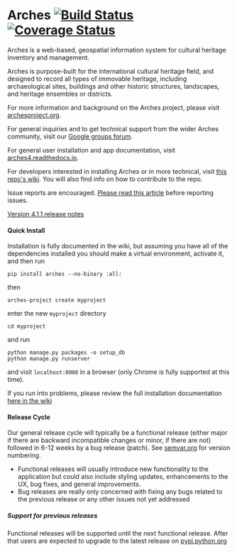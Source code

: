 # Arches [![Build Status](https://travis-ci.org/archesproject/arches.svg?branch=master)](https://travis-ci.org/archesproject/arches) [![Coverage Status](https://coveralls.io/repos/github/archesproject/arches/badge.svg?branch=master)](https://coveralls.io/github/archesproject/arches?branch=master)

Arches is a web-based, geospatial information system for cultural heritage inventory and management.

Arches is purpose-built for the international cultural heritage field, and designed to record all types of immovable heritage, including archaeological sites, buildings and other historic structures, landscapes, and heritage ensembles or districts.

For more information and background on the Arches project, please visit [archesproject.org](http://archesproject.org/).

For general inquiries and to get technical support from the wider Arches community, visit our [Google groups forum](https://groups.google.com/forum/#!forum/archesproject).

For general user installation and app documentation, visit [arches4.readthedocs.io](https://arches4.readthedocs.io/en/stable).

For developers interested in installing Arches or in more technical, visit [this repo's wiki](https://github.com/archesproject/arches/wiki). You will also find info on how to contribute to the repo.

Issue reports are encouraged.  [Please read this article](http://polite.technology/reportabug.html) before reporting issues.

[Version 4.1.1 release notes](https://github.com/archesproject/arches/blob/stable/4.1.x/releases/4.1.1.md)

#### Quick Install

Installation is fully documented in the wiki, but assuming you have all of the dependencies installed you should make a virtual environment, activate it, and then run

    pip install arches --no-binary :all:
    
then

    arches-project create myproject
    
enter the new `myproject` directory

    cd myproject

and run

    python manage.py packages -o setup_db
    python manage.py runserver
    
and visit `localhost:8000` in a browser (only Chrome is fully supported at this time).

If you run into problems, please review the full installation documentation [here in the wiki](https://github.com/archesproject/arches/wiki/Developer-Installation)

#### Release Cycle

Our general release cycle will typically be a functional release (either major if there are backward incompatible changes or minor, if there are not) followed in 6-12 weeks by a bug release (patch).  See [semvar.org](https://semver.org/) for version numbering.

- Functional releases will usually introduce new functionality to the application but could also include styling updates, enhancements to the UX, bug fixes, and general improvements.
- Bug releases are really only concerned with fixing any bugs related to the previous release or any other issues not yet addressed

##### Support for previous releases

Functional releases will be supported until the next functional release.  After that users are expected to upgrade to the latest release on [pypi.python.org](https://pypi.python.org/pypi/arches)
